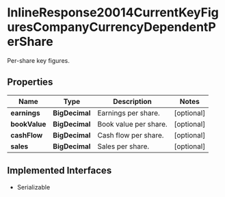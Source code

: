 

# InlineResponse20014CurrentKeyFiguresCompanyCurrencyDependentPerShare

Per-share key figures.

## Properties

Name | Type | Description | Notes
------------ | ------------- | ------------- | -------------
**earnings** | **BigDecimal** | Earnings per share. |  [optional]
**bookValue** | **BigDecimal** | Book value per share. |  [optional]
**cashFlow** | **BigDecimal** | Cash flow per share. |  [optional]
**sales** | **BigDecimal** | Sales per share. |  [optional]


## Implemented Interfaces

* Serializable


